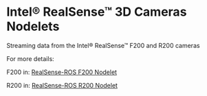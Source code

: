 # Intel&reg; RealSense&trade; 3D Cameras Nodelets

Streaming data from the Intel&reg; RealSense&trade; F200 and R200 cameras

For more details:

F200 in: [RealSense-ROS F200 Nodelet](doc/RealSense-ROS-F200-nodelet.md)

R200 in: [RealSense-ROS R200 Nodelet](doc/RealSense-ROS-R200-nodelet.md)

